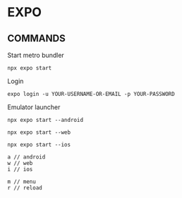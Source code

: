 # EXPO
## COMMANDS
Start metro bundler
```
npx expo start    
```
Login
```
expo login -u YOUR-USERNAME-OR-EMAIL -p YOUR-PASSWORD
```
Emulator launcher
```
npx expo start --android

npx expo start --web

npx expo start --ios

```
```
a // android
w // web
i // ios

m // menu
r // reload


```
``````
``````
``````
``````
``````
``````
``````
``````
``````
